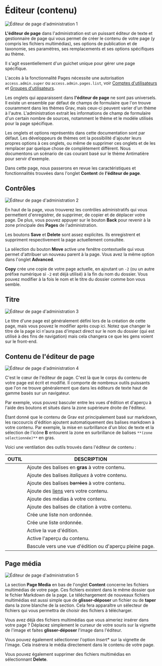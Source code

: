 <h1 class="rem">Éditeur (contenu)</h1>

![Éditeur de page d'administration 1](https://learn.getgrav.org/user/pages/05.admin-panel/03.page/01.editor/page-editor.png)

**L'éditeur de page** dans l'administration est un puissant éditeur de texte et gestionnaire de page qui vous permet de créer le contenu de votre page (y compris les fichiers multimédias), ses options de publication et de taxonomie, ses paramètres, ses remplacements et ses options spécifiques au thème.

Il s'agit essentiellement d'un guichet unique pour gérer une page spécifique.

<div class="notice info">
L'accès à la fonctionnalité Pages nécessite une autorisation <code>access.admin.super</code> ou <code>access.admin.pages.list</code>, voir <a href="../compte-utilisateur">Comptes d'utilisateurs</a> et <a href="../groupe-utilisateur">Groupes d'utilisateurs</a>.
</div>

Les onglets qui apparaissent dans **l'éditeur de page** ne sont pas universels. Il existe un ensemble par défaut de champs de formulaire que l'on trouve couramment dans les thèmes Grav, mais ceux-ci peuvent varier d'un thème à l'autre. L'administration extrait les informations de champ de formulaire d'un certain nombre de sources, notamment le thème et le modèle utilisés pour la page spécifique.

<div class="notice info">
Les onglets et options représentés dans cette documentation sont par défaut. Les développeurs de thèmes ont la possibilité d'ajouter leurs propres options à ces onglets, ou même de supprimer ces onglets et de les remplacer par quelque chose de complètement différent. Nous documentons un scénario de cas courant basé sur le thème Antimatière pour servir d'exemple.
</div>

Dans cette page, nous passerons en revue les caractéristiques et fonctionnalités trouvées dans l'onglet **Content** de **l'éditeur de page**.

<h2 id="Contrôles">Contrôles
<a href="Contrôles" class="toc-anchor after"></a></h2>

![Éditeur de page d'administration 2](https://learn.getgrav.org/user/pages/05.admin-panel/03.page/01.editor/page-editor-1.png)

En haut de la page, vous trouverez les contrôles administratifs qui vous permettent d'enregistrer, de supprimer, de copier et de déplacer votre page. De plus, vous pouvez appuyer sur le bouton **Back** pour revenir à la zone principale des **Pages** de l'administration.

Les boutons **Save** et **Delete** sont assez explicites. Ils enregistrent et suppriment respectivement la page actuellement consultée.

La sélection du bouton **Move** active une fenêtre contextuelle qui vous permet d'attribuer un nouveau parent à la page. Vous avez la même option dans l'onglet **Advanced**.

**Copy** crée une copie de votre page actuelle, en ajoutant un  `-2` (ou un autre préfixe numérique si `-2` est déjà utilisé) à la fin du nom du dossier. Vous pouvez modifier à la fois le nom et le titre du dossier comme bon vous semble.

<h2 id="Titre">Titre
<a href="#Titre" class="toc-anchor after"></a></h2>

![Éditeur de page d'administration 3](https://learn.getgrav.org/user/pages/05.admin-panel/03.page/01.editor/page-editor-2.png)

Le titre d'une page est généralement défini lors de la création de cette page, mais vous pouvez le modifier après coup ici. Notez que changer le titre de la page ici n'aura pas d'impact direct sur le nom du dossier (qui est utilisé à des fins de navigation) mais cela changera ce que les gens voient sur le front-end.

<h2 id="Contenu de l'éditeur de page">Contenu de l'éditeur de page
<a href="#Contenu de l'éditeur de page" class="toc-anchor after"></a></h2>

![Éditeur de page d'administration 4](https://learn.getgrav.org/user/pages/05.admin-panel/03.page/01.editor/page-editor-3.png)

C'est le cœur de l'éditeur de page. C'est là que le corps du contenu de votre page est écrit et modifié. Il comporte de nombreux outils puissants que l'on ne trouve généralement que dans les éditeurs de texte haut de gamme basés sur un navigateur.

Par exemple, vous pouvez basculer entre les vues d'édition et d'aperçu à l'aide des boutons <i class="fa fa-code"></i> et <i class="fa fa-eye"></i> situés dans la zone supérieure droite de l'éditeur.

Étant donné que le contenu de Grav est principalement basé sur markdown, les raccourcis d'édition ajoutent automatiquement des balises markdown à votre contenu. Par exemple, la mise en surbrillance d'un bloc de texte et la sélection de l'icône **B** entourent la zone en surbrillance de balises `**(zone sélectionnée)**` en gras.

Voici une ventilation des outils trouvés dans l'éditeur de contenu :

| **OUTIL**                       | **DESCRIPTION**
| ---------                       | ---------
| <i class="fa fa-bold"></i>      | Ajoute des balises en **gras** à votre contenu.
| <i class="fa fa-italic"></i>    | Ajoute des balises *italiques* à votre contenu.
| <i class="fa fa-strikethrough"></i>   | Ajoute des balises ~~barrées~~ à votre contenu.
| <i class="fa  fa-chain"></i>    | Ajoute des [liens](https://getgrav.org) vers votre contenu.
| <i class="fa fa-image"></i>     | Ajoute des médias à votre contenu.
| <i class="fa fa-quote-right"></i>     | Ajoute des balises de citation à votre contenu.
| <i class="fa fa-list-ul"></i>   | Crée une liste non ordonnée.
| <i class="fa fa-list-ol"></i>   | Crée une liste ordonnée.
| <i class="fa fa-code"></i>      | Active la vue d'édition.
| <i class="fa fa-eye"></i>       | Active l'aperçu du contenu.
| <i class="fa fa-expand"></i>    | Bascule vers une vue d'édition ou d'aperçu pleine page.

<h2 id="Page média">Page média
<a href="#Page média" class="toc-anchor after"></a></h2>

![Éditeur de page d'administration 5](https://learn.getgrav.org/user/pages/05.admin-panel/03.page/01.editor/page-editor-4.png)

La section **Page Media** en bas de l'onglet **Content** concerne les fichiers multimédias de votre page. Ces fichiers existent dans le même dossier que le fichier Markdown de la page. Le téléchargement de nouveaux fichiers multimédias est aussi simple que de **glisser-déposer** un fichier ou de **taper** dans la zone blanche de la section. Cela fera apparaître un sélecteur de fichiers qui vous permettra de choisir des fichiers à télécharger.

Vous avez déjà des fichiers multimédias que vous aimeriez insérer dans votre page ? Déplacez simplement le curseur de votre souris sur la vignette de l'image et faites **glisser-déposer** l'image dans l'éditeur.

Vous pouvez également sélectionner l'option *Insert** sur la vignette de l'image. Cela insérera le média directement dans le contenu de votre page.

Vous pouvez également supprimer des fichiers multimédias en sélectionnant **Delete**.

